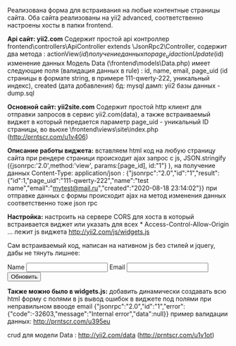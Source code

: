 Реализована форма для встраивания на любые контентные страницы сайта.
Оба сайта реализованы на yii2 advanced, соответственно настроены хосты в папки frontend.

**Api сайт: yii2.com**
Cодержит простой api контроллер frontend\controllers\ApiController extends \JsonRpc2\Controller, 
содержит два метода :
actionView($id) получение данных по page_uid
actionUpdate($id) изменение данных
Модель Data (\frontend\models\Data.php) имеет следующие поля (валидация данных в rule) :
id, name, email, page_uid (id страницы в формате string, в примере 111-qwerty-222, уникальный индекс), created (дата добавления)
бд: mysql
дамп: yii2 базы данных - dump.sql


**Основной сайт: yii2site.com**
Cодержит простой http клиент для отправки запросов в сервис yii2.com(data), 
а также встраиваемый виджет в который передается параметр page_uid - уникальный ID страницы, во вьюхе
\frontend\views\site\index.php (http://prntscr.com/u1v406)

**Описание работы виджета:**
вставляем html код на любую страницу сайта
при рендере страници происходит ajax запрос c js, 
    JSON.stringify ({jsonrpc:'2.0',method:'view', params:[page_id], id:"1"} ),
на получение данных Content-Type: application/json :
    {"jsonrpc":"2.0","id":"1","result":{"id":1,"page_uid":"111-qwerty-222","name":"test name","email":"mytest@mail.ru","created":"2020-08-18 23:14:02"}}
при отправке данных с формы происходит ajax на метод изменения данных
cоответственно тоже json rpc

**Настройка:**
настроить на сервере CORS для хоста в который встраивается виджет или указать для всех *
Access-Control-Allow-Origin ...
лежит js виджета http://yii2.com/js/widgets.js

Сам встраиваемый код, написан на нативном js без стилей и jquery, дабы не тянуть лишнее:
<!-- Begin widget -->
<form id="wbd-widget-form" class="wbd-widget__form">
    <input type="hidden" id="page_id" name="page_id" value="111-qwerty-222">
    Name <input type="text" id="name" name="name" value="">
    Email <input type="email" id="email" name="email" value="">
    <input type="submit" id="wbd-widget-update" class="wbd-widget__form-submit" value="Обновить">
    <div id="error"></div>
</form>
<script src="http://yii2.com/js/widgets.js" charset="UTF-8"></script>
<!-- end widget -->

**Также можно было в widgets.js:**
добавить динамически создавать всю html форму с полями в js
вывод ошибок в виджете под полями при неправильном ввооде email
{"jsonrpc":"2.0","id":"1","error":{"code":-32603,"message":"Internal error","data":null}}
пример валидации данных:
http://prntscr.com/u395eu

crud для модели Data : http://yii2.com/data (http://prntscr.com/u1v1ot)
